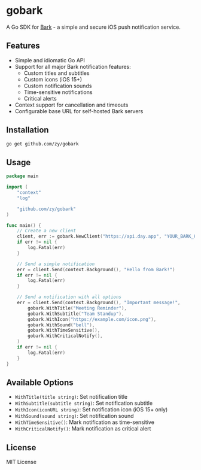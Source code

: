 # gobark

A Go SDK for [Bark](https://github.com/Finb/Bark) - a simple and secure iOS push notification service.

## Features

- Simple and idiomatic Go API
- Support for all major Bark notification features:
  - Custom titles and subtitles
  - Custom icons (iOS 15+)
  - Custom notification sounds
  - Time-sensitive notifications
  - Critical alerts
- Context support for cancellation and timeouts
- Configurable base URL for self-hosted Bark servers

## Installation

```bash
go get github.com/zy/gobark
```

## Usage

```go
package main

import (
    "context"
    "log"

    "github.com/zy/gobark"
)

func main() {
    // Create a new client
    client, err := gobark.NewClient("https://api.day.app", "YOUR_BARK_KEY")
    if err != nil {
        log.Fatal(err)
    }

    // Send a simple notification
    err = client.Send(context.Background(), "Hello from Bark!")
    if err != nil {
        log.Fatal(err)
    }

    // Send a notification with all options
    err = client.Send(context.Background(), "Important message!",
        gobark.WithTitle("Meeting Reminder"),
        gobark.WithSubtitle("Team Standup"),
        gobark.WithIcon("https://example.com/icon.png"),
        gobark.WithSound("bell"),
        gobark.WithTimeSensitive(),
        gobark.WithCriticalNotify(),
    )
    if err != nil {
        log.Fatal(err)
    }
}
```

## Available Options

- `WithTitle(title string)`: Set notification title
- `WithSubtitle(subtitle string)`: Set notification subtitle
- `WithIcon(iconURL string)`: Set notification icon (iOS 15+ only)
- `WithSound(sound string)`: Set notification sound
- `WithTimeSensitive()`: Mark notification as time-sensitive
- `WithCriticalNotify()`: Mark notification as critical alert

## License

MIT License
